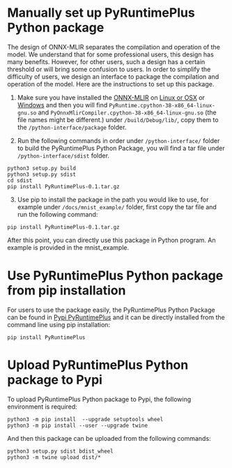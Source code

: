 <!--- SPDX-License-Identifier: Apache-2.0 -->

# Manually set up PyRuntimePlus Python package

The design of ONNX-MLIR separates the compilation and operation of the model. We understand that for some professional users, this design has many benefits. However, for other users, such a design has a certain threshold or will bring some confusion to users. In order to simplify the difficulty of users, we design an interface to package the compilation and operation of the model. Here are the instructions to set up this package.

1. Make sure you have installed the [ONNX-MLIR](https://github.com/onnx/onnx-mlir) on [Linux or OSX](https://github.com/onnx/onnx-mlir/blob/main/docs/BuildOnLinuxOSX.md) or [Windows](https://github.com/onnx/onnx-mlir/blob/main/docs/BuildOnWindows.md) and then you will find `PyRuntime.cpython-38-x86_64-linux-gnu.so` and `PyOnnxMlirCompiler.cpython-38-x86_64-linux-gnu.so` (the file names might be different.) under `/build/Debug/lib/`, copy them to the `/python-interface/package` folder.

2. Run the following commands in order under `/python-interface/` folder to build the PyRuntimePlus Python Package, you will find a tar file under `/python-interface/sdist` folder.

```shell
python3 setup.py build
python3 setup.py sdist
cd sdist
pip install PyRuntimePlus-0.1.tar.gz
```

3. Use pip to install the package in the path you would like to use, for example under `/docs/mnist_example/` folder, first copy the tar file and run the following command:

```shell
pip install PyRuntimePlus-0.1.tar.gz
```

After this point, you can directly use this package in Python program. An example is provided in the mnist_example.

# Use PyRuntimePlus Python package from pip installation

For users to use the package easily, the PyRuntimePlus Python Package can be found in [Pypi PyRuntimePlus](https://pypi.org/project/PyRuntimePlus/) and it can be directly installed from the command line using pip installation:

```shell
pip install PyRuntimePlus
```

# Upload PyRuntimePlus Python package to Pypi

To upload PyRuntimePlus Python package to Pypi, the following environment is required:
```shell
python3 -m pip install  --upgrade setuptools wheel
python3 -m pip install --user --upgrade twine
```

And then this package can be uploaded from the following commands:

```shell
python3 setup.py sdist bdist_wheel
python3 -m twine upload dist/*
```